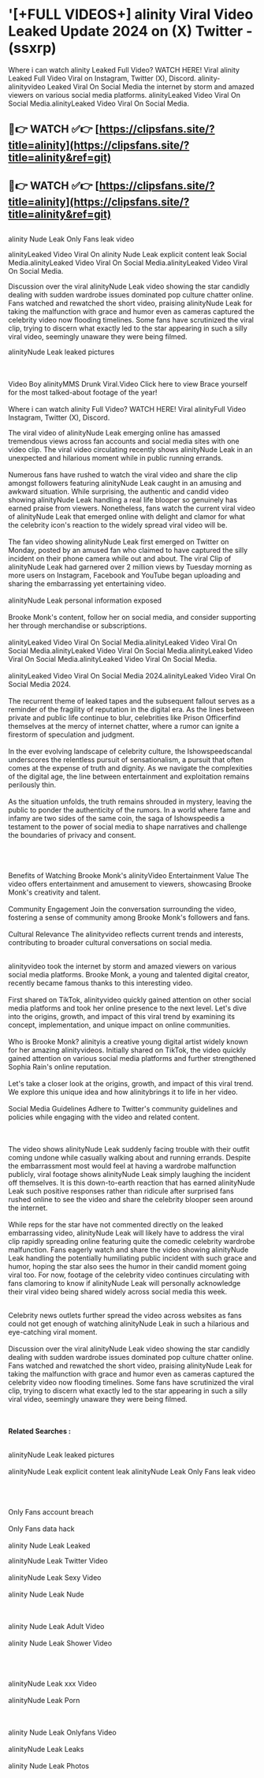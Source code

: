 #  '[+FULL VIDEOS+] alinity Viral Video Leaked Update 2024 on (X) Twitter - (ssxrp)

Where i can watch alinity Leaked Full Video? WATCH HERE! Viral alinity Leaked Full Video Viral on Instagram, Twitter (X), Discord.
alinity- alinityvideo Leaked Viral On Social Media the internet by storm and amazed viewers on various social media platforms.
alinityLeaked Video Viral On Social Media.alinityLeaked Video Viral On Social Media.




## 🔴👉 WATCH ✅👉 [https://clipsfans.site/?title=alinity](https://clipsfans.site/?title=alinity&ref=git)


## 🔴👉 WATCH ✅👉 [https://clipsfans.site/?title=alinity](https://clipsfans.site/?title=alinity&ref=git)
##


alinity Nude Leak Only Fans leak video 


alinityLeaked Video Viral On  alinity Nude Leak explicit content leak Social Media.alinityLeaked Video Viral On Social Media.alinityLeaked Video Viral On Social Media.



Discussion over the viral alinityNude Leak video showing the star candidly dealing with sudden wardrobe issues dominated pop culture chatter online. Fans watched and rewatched the short video, praising alinityNude Leak for taking the malfunction with grace and humor even as cameras captured the celebrity video now flooding timelines. Some fans have scrutinized the viral clip, trying to discern what exactly led to the star appearing in such a silly viral video, seemingly unaware they were being filmed.


alinityNude Leak leaked pictures


  <br>

  <br>
Video Boy alinityMMS Drunk Viral.Video Click here to view Brace yourself for the most talked-about footage of the year!
<br><br>
Where i can watch alinity Full Video? WATCH HERE! Viral alinityFull Video Instagram, Twitter (X), Discord.

The viral video of alinityNude Leak emerging online has amassed tremendous views across fan accounts and social media sites with one video clip. The viral video circulating recently shows alinityNude Leak in an unexpected and hilarious moment while in public running errands.
<br><br>
Numerous fans have rushed to watch the viral video and share the clip amongst followers featuring alinityNude Leak caught in an amusing and awkward situation. While surprising, the authentic and candid video showing alinityNude Leak handling a real life blooper so genuinely has earned praise from viewers. Nonetheless, fans watch the current viral video of alinityNude Leak that emerged online with delight and clamor for what the celebrity icon's reaction to the widely spread viral video will be.
<br><br>
The fan video showing alinityNude Leak first emerged on Twitter on Monday, posted by an amused fan who claimed to have captured the silly incident on their phone camera while out and about. The viral Clip of alinityNude Leak had garnered over 2 million views by Tuesday morning as more users on Instagram, Facebook and YouTube began uploading and sharing the embarrassing yet entertaining video.
<br><br>
alinityNude Leak personal information exposed
<br><br>
Brooke Monk's content, follow her on social media, and consider supporting her through merchandise or subscriptions.
<br><br>
alinityLeaked Video Viral On Social Media.alinityLeaked Video Viral On Social Media.alinityLeaked Video Viral On Social Media.alinityLeaked Video Viral On Social Media.alinityLeaked Video Viral On Social Media.
<br><br>
alinityLeaked Video Viral On Social Media 2024.alinityLeaked Video Viral On Social Media 2024.
<br><br>
The recurrent theme of leaked tapes and the subsequent fallout serves as a reminder of the fragility of reputation in the digital era. As the lines between private and public life continue to blur, celebrities like Prison Officerfind themselves at the mercy of internet chatter, where a rumor can ignite a firestorm of speculation and judgment.
<br><br>
In the ever evolving landscape of celebrity culture, the Ishowspeedscandal underscores the relentless pursuit of sensationalism, a pursuit that often comes at the expense of truth and dignity. As we navigate the complexities of the digital age, the line between entertainment and exploitation remains perilously thin.
<br><br>
As the situation unfolds, the truth remains shrouded in mystery, leaving the public to ponder the authenticity of the rumors. In a world where fame and infamy are two sides of the same coin, the saga of Ishowspeedis a testament to the power of social media to shape narratives and challenge the boundaries of privacy and consent.
<br><br>

<br><br>
Benefits of Watching Brooke Monk's alinityVideo Entertainment Value The video offers entertainment and amusement to viewers, showcasing Brooke Monk's creativity and talent.
<br><br>
Community Engagement Join the conversation surrounding the video, fostering a sense of community among Brooke Monk's followers and fans.
<br><br>
Cultural Relevance The alinityvideo reflects current trends and interests, contributing to broader cultural conversations on social media.
<br><br>


alinityvideo took the internet by storm and amazed viewers on various social media platforms. Brooke Monk, a young and talented digital creator, recently became famous thanks to this interesting video.
<br><br>
First shared on TikTok, alinityvideo quickly gained attention on other social media platforms and took her online presence to the next level. Let's dive into the origins, growth, and impact of this viral trend by examining its concept, implementation, and unique impact on online communities.
<br><br>
Who is Brooke Monk? alinityis a creative young digital artist widely known for her amazing alinityvideos. Initially shared on TikTok, the video quickly gained attention on various social media platforms and further strengthened Sophia Rain's online reputation.
<br><br>
Let's take a closer look at the origins, growth, and impact of this viral trend. We explore this unique idea and how alinitybrings it to life in her video.
<br><br>
Social Media Guidelines Adhere to Twitter's community guidelines and policies while engaging with the video and related content.


<br><br>
The video shows alinityNude Leak suddenly facing trouble with their outfit coming undone while casually walking about and running errands. Despite the embarrassment most would feel at having a wardrobe malfunction publicly, viral footage shows alinityNude Leak simply laughing the incident off themselves. It is this down-to-earth reaction that has earned alinityNude Leak such positive responses rather than ridicule after surprised fans rushed online to see the video and share the celebrity blooper seen around the internet.
<br><br>
While reps for the star have not commented directly on the leaked embarrassing video, alinityNude Leak will likely have to address the viral clip rapidly spreading online featuring quite the comedic celebrity wardrobe malfunction. Fans eagerly watch and share the video showing alinityNude Leak handling the potentially humiliating public incident with such grace and humor, hoping the star also sees the humor in their candid moment going viral too. For now, footage of the celebrity video continues circulating with fans clamoring to know if alinityNude Leak will personally acknowledge their viral video being shared widely across social media this week.
<br><br>

Celebrity news outlets further spread the video across websites as fans could not get enough of watching alinityNude Leak in such a hilarious and eye-catching viral moment.
<br><br>
Discussion over the viral alinityNude Leak video showing the star candidly dealing with sudden wardrobe issues dominated pop culture chatter online. Fans watched and rewatched the short video, praising alinityNude Leak for taking the malfunction with grace and humor even as cameras captured the celebrity video now flooding timelines. Some fans have scrutinized the viral clip, trying to discern what exactly led to the star appearing in such a silly viral video, seemingly unaware they were being filmed.


<br><br>
<strong>Related Searches :</strong>
<br><br>

alinityNude Leak leaked pictures
<br><br>
alinityNude Leak explicit content leak
alinityNude Leak Only Fans leak video
<br><br>

<br><br>
Only Fans account breach
<br><br>
Only Fans data hack
<br><br>
alinity Nude Leak Leaked

alinityNude Leak Twitter Video
<br><br>
alinityNude Leak Sexy Video
<br><br>
alinity Nude Leak Nude

<br><br>
alinity Nude Leak Adult Video
<br><br>
alinity Nude Leak Shower Video
<br><br>

<br><br>
alinityNude Leak xxx Video
<br><br>
alinityNude Leak Porn

<br><br>
alinity Nude Leak Onlyfans Video
<br><br>
alinityNude Leak Leaks
<br><br>
alinity Nude Leak Photos